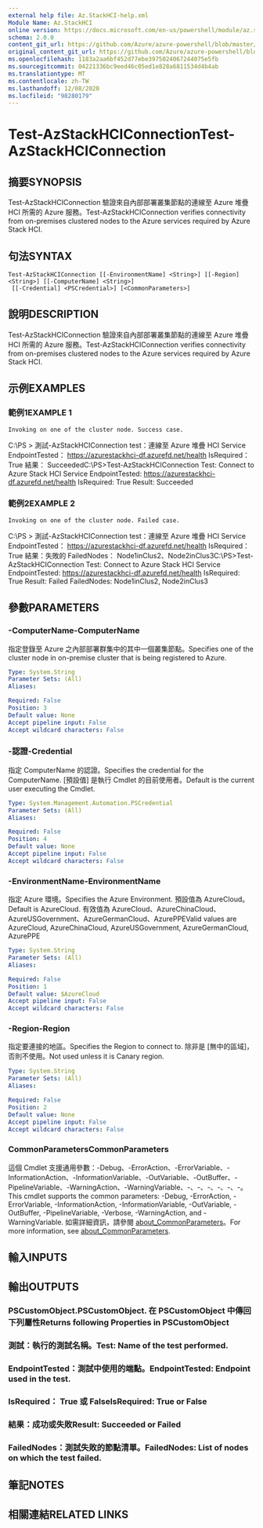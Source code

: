 ```yaml
---
external help file: Az.StackHCI-help.xml
Module Name: Az.StackHCI
online version: https://docs.microsoft.com/en-us/powershell/module/az.stackhci/test-azstackhciconnection
schema: 2.0.0
content_git_url: https://github.com/Azure/azure-powershell/blob/master/src/StackHCI/help/Test-AzStackHCIConnection.md
original_content_git_url: https://github.com/Azure/azure-powershell/blob/master/src/StackHCI/help/Test-AzStackHCIConnection.md
ms.openlocfilehash: 1183a2aa6bf452d77ebe3975024067244075e5fb
ms.sourcegitcommit: 04221336bc9eed46c05ed1e828a6811534d4b4ab
ms.translationtype: MT
ms.contentlocale: zh-TW
ms.lasthandoff: 12/08/2020
ms.locfileid: "98280179"
---
```

# <span data-ttu-id="6998d-101">Test-AzStackHCIConnection</span><span class="sxs-lookup"><span data-stu-id="6998d-101">Test-AzStackHCIConnection</span></span>

## <span data-ttu-id="6998d-102">摘要</span><span class="sxs-lookup"><span data-stu-id="6998d-102">SYNOPSIS</span></span>
<span data-ttu-id="6998d-103">Test-AzStackHCIConnection 驗證來自內部部署叢集節點的連線至 Azure 堆疊 HCI 所需的 Azure 服務。</span><span class="sxs-lookup"><span data-stu-id="6998d-103">Test-AzStackHCIConnection verifies connectivity from on-premises clustered nodes to the Azure services required by Azure Stack HCI.</span></span>

## <span data-ttu-id="6998d-104">句法</span><span class="sxs-lookup"><span data-stu-id="6998d-104">SYNTAX</span></span>

```
Test-AzStackHCIConnection [[-EnvironmentName] <String>] [[-Region] <String>] [[-ComputerName] <String>]
 [[-Credential] <PSCredential>] [<CommonParameters>]
```

## <span data-ttu-id="6998d-105">說明</span><span class="sxs-lookup"><span data-stu-id="6998d-105">DESCRIPTION</span></span>
<span data-ttu-id="6998d-106">Test-AzStackHCIConnection 驗證來自內部部署叢集節點的連線至 Azure 堆疊 HCI 所需的 Azure 服務。</span><span class="sxs-lookup"><span data-stu-id="6998d-106">Test-AzStackHCIConnection verifies connectivity from on-premises clustered nodes to the Azure services required by Azure Stack HCI.</span></span>

## <span data-ttu-id="6998d-107">示例</span><span class="sxs-lookup"><span data-stu-id="6998d-107">EXAMPLES</span></span>

### <span data-ttu-id="6998d-108">範例1</span><span class="sxs-lookup"><span data-stu-id="6998d-108">EXAMPLE 1</span></span>
```
Invoking on one of the cluster node. Success case.
```

<span data-ttu-id="6998d-109">C:\PS \> 測試-AzStackHCIConnection test：連線至 Azure 堆疊 HCI Service EndpointTested： https://azurestackhci-df.azurefd.net/health IsRequired： True 結果： Succeeded</span><span class="sxs-lookup"><span data-stu-id="6998d-109">C:\PS\>Test-AzStackHCIConnection Test: Connect to Azure Stack HCI Service EndpointTested: https://azurestackhci-df.azurefd.net/health IsRequired: True Result: Succeeded</span></span>

### <span data-ttu-id="6998d-110">範例2</span><span class="sxs-lookup"><span data-stu-id="6998d-110">EXAMPLE 2</span></span>
```
Invoking on one of the cluster node. Failed case.
```

<span data-ttu-id="6998d-111">C:\PS \> 測試-AzStackHCIConnection test：連線至 Azure 堆疊 HCI Service EndpointTested： https://azurestackhci-df.azurefd.net/health IsRequired： True 結果：失敗的 FailedNodes： Node1inClus2、Node2inClus3</span><span class="sxs-lookup"><span data-stu-id="6998d-111">C:\PS\>Test-AzStackHCIConnection Test: Connect to Azure Stack HCI Service EndpointTested: https://azurestackhci-df.azurefd.net/health IsRequired: True Result: Failed FailedNodes: Node1inClus2, Node2inClus3</span></span>

## <span data-ttu-id="6998d-112">參數</span><span class="sxs-lookup"><span data-stu-id="6998d-112">PARAMETERS</span></span>

### <span data-ttu-id="6998d-113">-ComputerName</span><span class="sxs-lookup"><span data-stu-id="6998d-113">-ComputerName</span></span>
<span data-ttu-id="6998d-114">指定登錄至 Azure 之內部部署群集中的其中一個叢集節點。</span><span class="sxs-lookup"><span data-stu-id="6998d-114">Specifies one of the cluster node in on-premise cluster that is being registered to Azure.</span></span>

```yaml
Type: System.String
Parameter Sets: (All)
Aliases:

Required: False
Position: 3
Default value: None
Accept pipeline input: False
Accept wildcard characters: False
```

### <span data-ttu-id="6998d-115">-認證</span><span class="sxs-lookup"><span data-stu-id="6998d-115">-Credential</span></span>
<span data-ttu-id="6998d-116">指定 ComputerName 的認證。</span><span class="sxs-lookup"><span data-stu-id="6998d-116">Specifies the credential for the ComputerName.</span></span>
<span data-ttu-id="6998d-117">[預設值] 是執行 Cmdlet 的目前使用者。</span><span class="sxs-lookup"><span data-stu-id="6998d-117">Default is the current user executing the Cmdlet.</span></span>

```yaml
Type: System.Management.Automation.PSCredential
Parameter Sets: (All)
Aliases:

Required: False
Position: 4
Default value: None
Accept pipeline input: False
Accept wildcard characters: False
```

### <span data-ttu-id="6998d-118">-EnvironmentName</span><span class="sxs-lookup"><span data-stu-id="6998d-118">-EnvironmentName</span></span>
<span data-ttu-id="6998d-119">指定 Azure 環境。</span><span class="sxs-lookup"><span data-stu-id="6998d-119">Specifies the Azure Environment.</span></span>
<span data-ttu-id="6998d-120">預設值為 AzureCloud。</span><span class="sxs-lookup"><span data-stu-id="6998d-120">Default is AzureCloud.</span></span>
<span data-ttu-id="6998d-121">有效值為 AzureCloud、AzureChinaCloud、AzureUSGovernment、AzureGermanCloud、AzurePPE</span><span class="sxs-lookup"><span data-stu-id="6998d-121">Valid values are AzureCloud, AzureChinaCloud, AzureUSGovernment, AzureGermanCloud, AzurePPE</span></span>

```yaml
Type: System.String
Parameter Sets: (All)
Aliases:

Required: False
Position: 1
Default value: $AzureCloud
Accept pipeline input: False
Accept wildcard characters: False
```

### <span data-ttu-id="6998d-122">-Region</span><span class="sxs-lookup"><span data-stu-id="6998d-122">-Region</span></span>
<span data-ttu-id="6998d-123">指定要連接的地區。</span><span class="sxs-lookup"><span data-stu-id="6998d-123">Specifies the Region to connect to.</span></span>
<span data-ttu-id="6998d-124">除非是 [無中的區域]，否則不使用。</span><span class="sxs-lookup"><span data-stu-id="6998d-124">Not used unless it is Canary region.</span></span>

```yaml
Type: System.String
Parameter Sets: (All)
Aliases:

Required: False
Position: 2
Default value: None
Accept pipeline input: False
Accept wildcard characters: False
```

### <span data-ttu-id="6998d-125">CommonParameters</span><span class="sxs-lookup"><span data-stu-id="6998d-125">CommonParameters</span></span>
<span data-ttu-id="6998d-126">這個 Cmdlet 支援通用參數：-Debug、-ErrorAction、-ErrorVariable、-InformationAction、-InformationVariable、-OutVariable、-OutBuffer、-PipelineVariable、-WarningAction、-WarningVariable、-、-、-、-、-、-。</span><span class="sxs-lookup"><span data-stu-id="6998d-126">This cmdlet supports the common parameters: -Debug, -ErrorAction, -ErrorVariable, -InformationAction, -InformationVariable, -OutVariable, -OutBuffer, -PipelineVariable, -Verbose, -WarningAction, and -WarningVariable.</span></span> <span data-ttu-id="6998d-127">如需詳細資訊，請參閱 [about_CommonParameters](http://go.microsoft.com/fwlink/?LinkID=113216)。</span><span class="sxs-lookup"><span data-stu-id="6998d-127">For more information, see [about_CommonParameters](http://go.microsoft.com/fwlink/?LinkID=113216).</span></span>

## <span data-ttu-id="6998d-128">輸入</span><span class="sxs-lookup"><span data-stu-id="6998d-128">INPUTS</span></span>

## <span data-ttu-id="6998d-129">輸出</span><span class="sxs-lookup"><span data-stu-id="6998d-129">OUTPUTS</span></span>

### <span data-ttu-id="6998d-130">PSCustomObject.</span><span class="sxs-lookup"><span data-stu-id="6998d-130">PSCustomObject.</span></span> <span data-ttu-id="6998d-131">在 PSCustomObject 中傳回下列屬性</span><span class="sxs-lookup"><span data-stu-id="6998d-131">Returns following Properties in PSCustomObject</span></span>
### <span data-ttu-id="6998d-132">測試：執行的測試名稱。</span><span class="sxs-lookup"><span data-stu-id="6998d-132">Test: Name of the test performed.</span></span>
### <span data-ttu-id="6998d-133">EndpointTested：測試中使用的端點。</span><span class="sxs-lookup"><span data-stu-id="6998d-133">EndpointTested: Endpoint used in the test.</span></span>
### <span data-ttu-id="6998d-134">IsRequired： True 或 False</span><span class="sxs-lookup"><span data-stu-id="6998d-134">IsRequired: True or False</span></span>
### <span data-ttu-id="6998d-135">結果：成功或失敗</span><span class="sxs-lookup"><span data-stu-id="6998d-135">Result: Succeeded or Failed</span></span>
### <span data-ttu-id="6998d-136">FailedNodes：測試失敗的節點清單。</span><span class="sxs-lookup"><span data-stu-id="6998d-136">FailedNodes: List of nodes on which the test failed.</span></span>
## <span data-ttu-id="6998d-137">筆記</span><span class="sxs-lookup"><span data-stu-id="6998d-137">NOTES</span></span>

## <span data-ttu-id="6998d-138">相關連結</span><span class="sxs-lookup"><span data-stu-id="6998d-138">RELATED LINKS</span></span>

